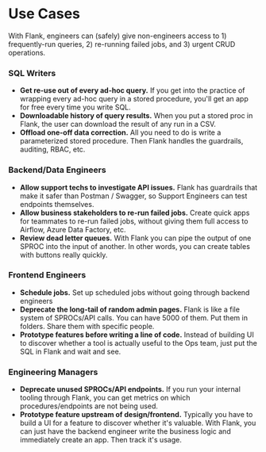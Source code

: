# Use Cases


With Flank, engineers can (safely) give non-engineers access to 1) frequently-run queries, 2) re-running failed jobs, and 3) urgent CRUD operations.

### SQL Writers
- **Get re-use out of every ad-hoc query.** If you get into the practice of wrapping every ad-hoc query in a stored procedure, you'll get an app for free every time you write SQL.
- **Downloadable history of query results.** When you put a stored proc in Flank, the user can download the result of any run in a CSV.
- **Offload one-off data correction.** All you need to do is write a parameterized stored procedure. Then Flank handles the guardrails, auditing, RBAC, etc.

### Backend/Data Engineers
- **Allow support techs to investigate API issues.** Flank has guardrails that make it safer than Postman / Swagger, so Support Engineers can test endpoints themselves.
- **Allow business stakeholders to re-run failed jobs.** Create quick apps for teammates to re-run failed jobs, without giving them full access to Airflow, Azure Data Factory, etc.
- **Review dead letter queues.** With Flank you can pipe the output of one SPROC into the input of another. In other words, you can create tables with buttons really quickly.

### Frontend Engineers
- **Schedule jobs.** Set up scheduled jobs without going through backend engineers
- **Deprecate the long-tail of random admin pages.** Flank is like a file system of SPROCs/API calls. You can have 5000 of them. Put them in folders. Share them with specific people.
- **Prototype features before writing a line of code.** Instead of building UI to discover whether a tool is actually useful to the Ops team, just put the SQL in Flank and wait and see.

### Engineering Managers
- **Deprecate unused SPROCs/API endpoints.** If you run your internal tooling through Flank, you can get metrics on which procedures/endpoints are not being used.
- **Prototype feature upstream of design/frontend.** Typically you have to build a UI for a feature to discover whether it's valuable. With Flank, you can just have the backend engineer write the business logic and immediately create an app. Then track it's usage.